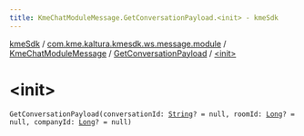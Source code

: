```yaml
---
title: KmeChatModuleMessage.GetConversationPayload.<init> - kmeSdk
---
```


[kmeSdk](../../../index.html) / [com.kme.kaltura.kmesdk.ws.message.module](../../index.html) / [KmeChatModuleMessage](../index.html) / [GetConversationPayload](index.html) / [&lt;init&gt;](./-init-.html)

# &lt;init&gt;

`GetConversationPayload(conversationId: `[`String`](https://kotlinlang.org/api/latest/jvm/stdlib/kotlin/-string/index.html)`? = null, roomId: `[`Long`](https://kotlinlang.org/api/latest/jvm/stdlib/kotlin/-long/index.html)`? = null, companyId: `[`Long`](https://kotlinlang.org/api/latest/jvm/stdlib/kotlin/-long/index.html)`? = null)`